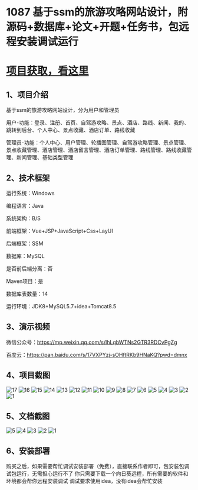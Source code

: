 # 1087 基于ssm的旅游攻略网站设计，附源码+数据库+论文+开题+任务书，包远程安装调试运行

# [项目获取，看这里](https://mbd.pub/o/bread/mbd-aJaWmJlr "项目获取，看这里")

## 1、项目介绍

基于ssm的旅游攻略网站设计，分为用户和管理员

用户-功能：登录、注册、首页、自驾游攻略、景点、酒店、路线、新闻、我的、跳转到后台、个人中心、景点收藏、酒店订单、路线收藏

管理员-功能：个人中心、用户管理、轮播图管理、自驾游攻略管理、景点管理、景点收藏管理、酒店管理、酒店留言管理、酒店订单管理、路线管理、路线收藏管理、新闻管理、基础类型管理

## 2、技术框架

运行系统：Windows

编程语言：Java

系统架构：B/S

前端框架：Vue+JSP+JavaScript+Css+LayUI

后端框架：SSM

数据库：MySQL

是否前后端分离：否

Maven项目：是

数据库表数量：14

运行环境：JDK8+MySQL5.7+idea+Tomcat8.5

## 3、演示视频

微信公众号：https://mp.weixin.qq.com/s/lhLqbWTNs2GTR3RDCvPgZg 

百度云：https://pan.baidu.com/s/17VXPYzj-sOHftRKb9HNaKQ?pwd=dmnx 

## 4、项目截图 
![17](https://javabscode.github.io/picx-images-hosting/1087-基于ssm的旅游攻略网站设计-附源码+数据库+论文+开题+任务书-包远程安装调试运行-运行截图/17.webp)
![16](https://javabscode.github.io/picx-images-hosting/1087-基于ssm的旅游攻略网站设计-附源码+数据库+论文+开题+任务书-包远程安装调试运行-运行截图/16.webp)
![15](https://javabscode.github.io/picx-images-hosting/1087-基于ssm的旅游攻略网站设计-附源码+数据库+论文+开题+任务书-包远程安装调试运行-运行截图/15.webp)
![14](https://javabscode.github.io/picx-images-hosting/1087-基于ssm的旅游攻略网站设计-附源码+数据库+论文+开题+任务书-包远程安装调试运行-运行截图/14.webp)
![13](https://javabscode.github.io/picx-images-hosting/1087-基于ssm的旅游攻略网站设计-附源码+数据库+论文+开题+任务书-包远程安装调试运行-运行截图/13.webp)
![12](https://javabscode.github.io/picx-images-hosting/1087-基于ssm的旅游攻略网站设计-附源码+数据库+论文+开题+任务书-包远程安装调试运行-运行截图/12.webp)
![11](https://javabscode.github.io/picx-images-hosting/1087-基于ssm的旅游攻略网站设计-附源码+数据库+论文+开题+任务书-包远程安装调试运行-运行截图/11.webp)
![10](https://javabscode.github.io/picx-images-hosting/1087-基于ssm的旅游攻略网站设计-附源码+数据库+论文+开题+任务书-包远程安装调试运行-运行截图/10.webp)
![9](https://javabscode.github.io/picx-images-hosting/1087-基于ssm的旅游攻略网站设计-附源码+数据库+论文+开题+任务书-包远程安装调试运行-运行截图/9.webp)
![8](https://javabscode.github.io/picx-images-hosting/1087-基于ssm的旅游攻略网站设计-附源码+数据库+论文+开题+任务书-包远程安装调试运行-运行截图/8.webp)
![7](https://javabscode.github.io/picx-images-hosting/1087-基于ssm的旅游攻略网站设计-附源码+数据库+论文+开题+任务书-包远程安装调试运行-运行截图/7.webp)
![6](https://javabscode.github.io/picx-images-hosting/1087-基于ssm的旅游攻略网站设计-附源码+数据库+论文+开题+任务书-包远程安装调试运行-运行截图/6.webp)
![5](https://javabscode.github.io/picx-images-hosting/1087-基于ssm的旅游攻略网站设计-附源码+数据库+论文+开题+任务书-包远程安装调试运行-运行截图/5.webp)
![4](https://javabscode.github.io/picx-images-hosting/1087-基于ssm的旅游攻略网站设计-附源码+数据库+论文+开题+任务书-包远程安装调试运行-运行截图/4.webp)
![3](https://javabscode.github.io/picx-images-hosting/1087-基于ssm的旅游攻略网站设计-附源码+数据库+论文+开题+任务书-包远程安装调试运行-运行截图/3.webp)
![2](https://javabscode.github.io/picx-images-hosting/1087-基于ssm的旅游攻略网站设计-附源码+数据库+论文+开题+任务书-包远程安装调试运行-运行截图/2.webp)
![1](https://javabscode.github.io/picx-images-hosting/1087-基于ssm的旅游攻略网站设计-附源码+数据库+论文+开题+任务书-包远程安装调试运行-运行截图/1.webp)

















## 5、文档截图

![5](https://javabscode.github.io/picx-images-hosting/1087-基于ssm的旅游攻略网站设计-附源码+数据库+论文+开题+任务书-包远程安装调试运行-文档截图/5.webp)
![4](https://javabscode.github.io/picx-images-hosting/1087-基于ssm的旅游攻略网站设计-附源码+数据库+论文+开题+任务书-包远程安装调试运行-文档截图/4.webp)
![3](https://javabscode.github.io/picx-images-hosting/1087-基于ssm的旅游攻略网站设计-附源码+数据库+论文+开题+任务书-包远程安装调试运行-文档截图/3.webp)
![2](https://javabscode.github.io/picx-images-hosting/1087-基于ssm的旅游攻略网站设计-附源码+数据库+论文+开题+任务书-包远程安装调试运行-文档截图/2.webp)
![1](https://javabscode.github.io/picx-images-hosting/1087-基于ssm的旅游攻略网站设计-附源码+数据库+论文+开题+任务书-包远程安装调试运行-文档截图/1.webp)




## 6、安装部署

购买之后，如果需要帮忙调试安装部署（免费），直接联系作者即可，包安装包调试包运行，无需担心运行不了
你只需要下载一个向日葵远程，所有需要的软件和环境都会帮你远程安装调试
调试要求使用idea，没有idea会帮忙安装
